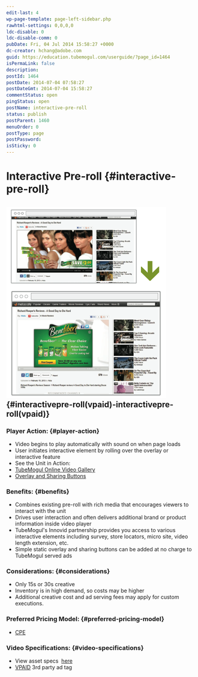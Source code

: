 ```yaml
---
edit-last: 4
wp-page-template: page-left-sidebar.php
rawhtml-settings: 0,0,0,0
ldc-disable: 0
ldc-disable-comm: 0
pubDate: Fri, 04 Jul 2014 15:58:27 +0000
dc-creator: hchang@adobe.com
guid: https://education.tubemogul.com/userguide/?page_id=1464
isPermaLink: false
description: 
postId: 1464
postDate: 2014-07-04 07:58:27
postDateGmt: 2014-07-04 15:58:27
commentStatus: open
pingStatus: open
postName: interactive-pre-roll
status: publish
postParent: 1460
menuOrder: 0
postType: page
postPassword: 
isSticky: 0
---
```


# Interactive Pre-roll {#interactive-pre-roll}

## [ ![Interactive Pre-roll](assets/interactive-pre-roll.png)](assets/interactive-pre-roll.png) {#interactivepre-roll(vpaid)-interactivepre-roll(vpaid)}

### Player Action: {#player-action}

* Video begins to play automatically with sound on when page loads
* User initiates interactive element by rolling over the overlay or interactive feature
* See the Unit in Action:
* [TubeMogul Online Video Gallery](https://gallery.tubemogul.com/overlay-animated.html)
* [Overlay and Sharing Buttons](https://www.tubemogul.com/configurator/ad_preview/84wKqDi4vYyBDDVghlNp)

### Benefits: {#benefits}

* Combines existing pre-roll with rich media that encourages viewers to interact with the unit
* Drives user interaction and often delivers additional brand or product information inside video player
* TubeMogul's&nbsp;Innovid partnership&nbsp;provides you access to various interactive elements including survey, store locators, micro site, video length extension, etc.
* Simple static overlay and sharing buttons can be added at no charge to TubeMogul served ads

### Considerations: {#considerations}

* Only 15s or 30s creative
* Inventory is in high demand, so costs may be higher
* Additional creative cost and ad serving fees may apply for custom executions.

### Preferred Pricing Model: {#preferred-pricing-model}

* [CPE](../../../../user-guide/planning/ad-formats/performance-pricing.md)

### Video Specifications: {#video-specifications}

* View asset specs&nbsp; [here](https://www.tubemogul.com/ad-specs/)
* [VPAID](https://www.iab.net/guidelines/508676/digitalvideo/vsuite/vpaid) 3rd party ad tag

